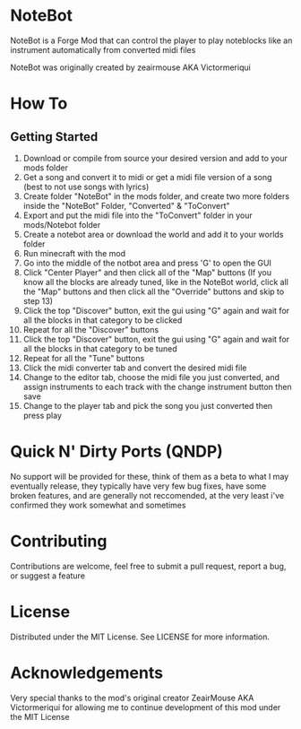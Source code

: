 # NoteBot

NoteBot is a Forge Mod that can control the player to play noteblocks like an instrument automatically from converted midi files

NoteBot was originally created by zeairmouse AKA Victormeriqui


# How To

## Getting Started
1. Download or compile from source your desired version and add to your mods folder
2. Get a song and convert it to midi or get a midi file version of a song (best to not use songs with lyrics)
3. Create folder "NoteBot" in the mods folder, and create two more folders inside the "NoteBot" Folder, "Converted" & "ToConvert"
4. Export and put the midi file into the "ToConvert" folder in your mods/Notebot folder
5. Create a notebot area or download the world and add it to your worlds folder
6. Run minecraft with the mod
7. Go into the middle of the notbot area and press 'G' to open the GUI
8. Click "Center Player" and then click all of the "Map" buttons 
(If you know all the blocks are already tuned, like in the NoteBot world, click all the "Map" buttons and then click all the "Override" buttons and skip to step 13)
9. Click the top "Discover" button, exit the gui using "G" again and wait for all the blocks in that category to be clicked
10. Repeat for all the "Discover" buttons
11. Click the top "Discover" button, exit the gui using "G" again and wait for all the blocks in that category to be tuned
12. Repeat for all the "Tune" buttons
13. Click the midi converter tab and convert the desired midi file
14. Change to the editor tab, choose the midi file you just converted, and assign instruments to each track with the change instrument button then save
15. Change to the player tab and pick the song you just converted then press play

# Quick N' Dirty Ports (QNDP)
No support will be provided for these, think of them as a beta to what I may eventually release, they typically have very few bug fixes, have some broken features, and are generally not reccomended, at the very least i've confirmed they work somewhat and sometimes


# Contributing
Contributions are welcome, feel free to submit a pull request, report a bug, or suggest a feature

# License
Distributed under the MIT License. See LICENSE for more information.

# Acknowledgements
Very special thanks to the mod's original creator ZeairMouse AKA Victormeriqui for allowing me to continue development of this mod under the MIT License
